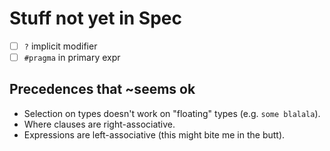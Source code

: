 # Stuff not yet in Spec

- [ ] `?` implicit modifier
- [ ] `#pragma` in primary expr

## Precedences that ~seems ok

- Selection on types doesn't work on "floating" types (e.g. `some blalala`).
- Where clauses are right-associative.
- Expressions are left-associative (this might bite me in the butt).
